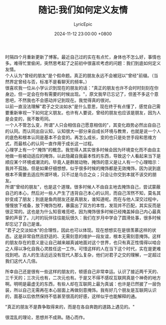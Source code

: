 ﻿---
title: 随记:我们如何定义友情
date: 2024-11-12 23:00:00 +0800
author: LyricEpic
---

时隔四个月重新更新了博客。最近自己过的实在有点忙，身体也不怎么好，事情也多。难得忙里偷闲，突然思考起了之前初中很喜欢考虑的问题：我们到底如何定义友情。  
个人认为"曾经的朋友"是个假命题。真正的朋友永远不会被冠以"曾经"前缀。（当然界定曾经与否，标准不是看聊天的频率。）  
很喜欢我一位从小学认识到现在的朋友的话："真正的朋友也许不会时时刻刻在你身边，但一定会在你有需要的时候出现。"，原文我早已忘记了，但差不多这个意思吧，不然我也不会感动并记到现在。我觉得真的很对。  
以前一直没法理解"君子之交淡如水"是什么意思，现在终于有点懂了，感觉自己需要重新审视一下如何定义朋友。也许有人要说，曾经的朋友也应该是朋友，因为人是会变的，我不敢苟同。  
一个人不管怎么变，所谓"人只会相信自己愿意相信的"，其变化趋势必然出自自己的认同。而认同出自认知，认知很大一部分来自成长环境与教育，也就是说一个人的底色和根本认同是基本不会变的。再怎么成长，变的也只是处世手段和思维方式，而最核心的认同一直作用于成长这一过程。  
心理学上有一个"掩饰"的概念。我觉得人其实很多时候会因为环境变化而不由自主地做一些被动适应的掩饰，以此隐藏自我最本性的东西，导致这个人看起来当下是顺应某个环境或潮流的。毕竟人是群居动物，掩饰的意义是让人有一个心理暗示：我并不孤独。但是如果仔细想想，似乎很多时候的掩饰都是无效掩饰，因为说到底根本不需要去适应所谓环境，只不过是乌合之众；只会让你交到本就不该交的朋友。  
所谓"曾经的朋友"，也是这个道理。很多时候人不由自主地去掩饰自己，尝试蒙蔽自己的本心，然后对一些人产生了违背自己本心的认同，而自己浑然不知，莫名其妙变成了朋友；到底是鱼肉朋友还是真朋友，谁知道呢。而在与他人深交过程中，慢慢放下戒备，放下掩饰包袱，暴露出了双方的本性，发现并不匹配，其实反而是很正常的。这也是为什么知音难觅吧，因为掩饰很多时候已经掩盖掉自己内心最真挚的声音了。儿时的玩伴往往能玩很久：我们在岁月中学会了圆滑处事，很多时候却忘记了自己是谁。  
"君子之交淡如水"的合理性，因此也可以体现。现在想想实在是很羡慕这样的状态。这是非常自然且舒适的、无需刻意的维护一段友谊，根本无需刻意掩饰。这样的朋友存在的意义是让自己越来越真诚地面对这个世界，也只有真正性情得以啮合之人得以净化自我心灵胜任这一工作。可惜这样的人在当下这个时代，实在是更难找到吧。古人的生活远远没有现代人那么复杂，他们对君子之交的理解，一定超过我们这代人几倍。  

所幸自己还是很有一些这样的朋友的，顿感自己非常幸运。认识了接近两千天的、三千天的；三次元也有，二次元也有。于是又不得不感叹互联网真是个神奇的地方啊。明明是最虚无的东西，有些人却在互联网上最为真诚：也许是已然披了一层伪装，所以自己无需再在本心层面上再做刻意掩饰。我有好几个朋友是互联网认识的，面基以后依然保持不低甚至很高的好感，这样似乎也能解释的通。  

"真正的朋友不是靠争取得来的，而是在各自奔跑的道路上遇见的。"

很混乱的理论，思想并不成熟。随心而作。 